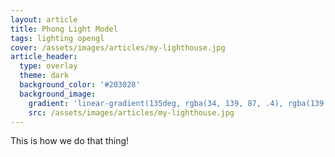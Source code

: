 ```yaml
---
layout: article
title: Phong Light Model
tags: lighting opengl
cover: /assets/images/articles/my-lighthouse.jpg
article_header:
  type: overlay
  theme: dark
  background_color: '#203028'
  background_image:
    gradient: 'linear-gradient(135deg, rgba(34, 139, 87, .4), rgba(139, 34, 139, .4))'
    src: /assets/images/articles/my-lighthouse.jpg
---
```



This is how we do that thing!